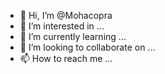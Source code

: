 - 👋 Hi, I’m @Mohacopra
- 👀 I’m interested in ...
- 🌱 I’m currently learning ...
- 💞️ I’m looking to collaborate on ...
- 📫 How to reach me ...

<!---
Mohacopra/Mohacopra is a ✨ special ✨ repository because its `README.md` (this file) appears on your GitHub profile.
You can click the Preview link to take a look at your changes.
--->
